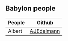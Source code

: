 ## Babylon people

| People        | Github        |
| ------------- |:-------------:|
| Albert |[AJEdelmann](https://github.com/AJEdelmann)|
